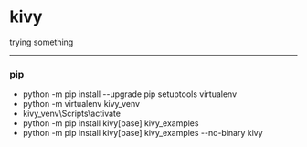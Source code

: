 # kivy
trying something
***
### pip
- python -m pip install --upgrade pip setuptools virtualenv
- python -m virtualenv kivy_venv
- kivy_venv\Scripts\activate
- python -m pip install kivy[base] kivy_examples
- python -m pip install kivy[base] kivy_examples --no-binary kivy

